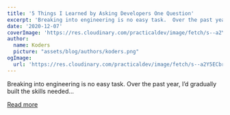 ```yaml
---
title: '5 Things I Learned by Asking Developers One Question'
excerpt: 'Breaking into engineering is no easy task.  Over the past year, I’d gradually built the skills needed...'
date: '2020-12-07'
coverImage: 'https://res.cloudinary.com/practicaldev/image/fetch/s--a2Y5ECbr--/c_imagga_scale,f_auto,fl_progressive,h_420,q_auto,w_1000/https://dev-to-uploads.s3.amazonaws.com/i/cnyobonz7vbyk289oz7d.jpg'
author:
  name: Koders
  picture: "assets/blog/authors/koders.png"
ogImage:
  url: 'https://res.cloudinary.com/practicaldev/image/fetch/s--a2Y5ECbr--/c_imagga_scale,f_auto,fl_progressive,h_420,q_auto,w_1000/https://dev-to-uploads.s3.amazonaws.com/i/cnyobonz7vbyk289oz7d.jpg'
---
```


Breaking into engineering is no easy task.  Over the past year, I’d gradually built the skills needed...

[Read more](https://dev.to/shaundai/5-things-i-learned-by-asking-developers-one-question-52h7)
